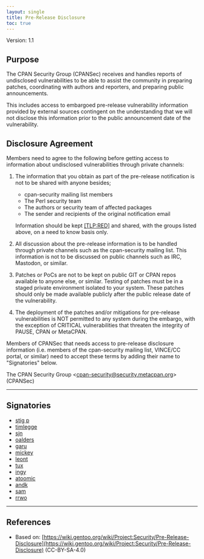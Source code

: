 ```yaml
---
layout: single
title: Pre-Release Disclosure
toc: true
---
```


Version: 1.1

## Purpose

The CPAN Security Group (CPANSec) receives and handles reports of undisclosed vulnerabilities to be able to assist the community in preparing patches, coordinating with authors and reporters, and preparing public announcements.

This includes access to embargoed pre-release vulnerability information provided by external sources contingent on the understanding that we will not disclose this information prior to the public announcement date of the vulnerability.

## Disclosure Agreement

Members need to agree to the following before getting access to information about undisclosed vulnerabilities through private channels:

1. The information that you obtain as part of the pre-release notification is not to be shared with anyone besides;
   - cpan-security mailing list members
   - The Perl security team
   - The authors or security team of affected packages
   - The sender and recipients of the original notification email 

   Information should be kept [[TLP:RED]](https://www.cisa.gov/news-events/news/traffic-light-protocol-tlp-definitions-and-usage) and shared, with the groups listed above, on a need to know basis only.

2. All discussion about the pre-release information is to be handled through private channels such as the cpan-security mailing list.
This information is not to be discussed on public channels such as IRC, Mastodon, or similar.

3. Patches or PoCs are not to be kept on public GIT or CPAN repos available to anyone else, or similar.
Testing of patches must be in a staged private environment isolated to your system.
These patches should only be made available publicly after the public release date of the vulnerability.

4. The deployment of the patches and/or mitigations for pre-release vulnerabilities is NOT permitted to any system during the embargo, with the exception of CRITICAL vulnerabilities that threaten the integrity of PAUSE, CPAN or MetaCPAN.

Members of CPANSec that needs access to pre-release disclosure information (i.e. members of the cpan-security mailing list, VINCE/CC portal, or similar) need to accept these terms by adding their name to "Signatories" below.

The CPAN Security Group <[cpan-security@security.metacpan.org](cpan-security@security.metacpan.org)> (CPANSec)

------------------

## Signatories

* [stig p](https://github.com/stigtsp)
* [timlegge](https://github.com/timlegge)
* [sjn](https://github.com/sjn)
* [oalders](https://github.com/oalders)
* [garu](https://github.com/garu)
* [mickey](https://github.com/mickeyn)
* [leont](https://github.com/leont)
* [tux](https://github.com/tux)
* [ingy](https://github.com/ingydotnet)
* [atoomic](https://github.com/atoomic)
* [andk](https://github.com/andk)
* [sam](https://github.com/thesamesam)
* [rrwo](https://github.com/robrwo)

------------------

## References

* Based on: [https://wiki.gentoo.org/wiki/Project:Security/Pre-Release-Disclosure](https://wiki.gentoo.org/wiki/Project:Security/Pre-Release-Disclosure) (CC-BY-SA-4.0)
